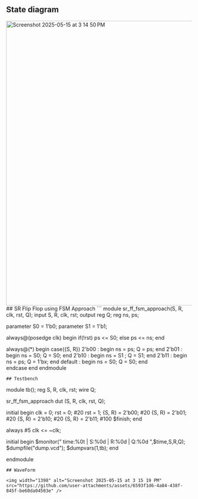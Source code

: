 ## State diagram
<img width="772" alt="Screenshot 2025-05-15 at 3 14 50 PM" src="https://github.com/user-attachments/assets/c01a3ce5-7bed-4696-902d-426e039438d2" />
## SR Flip Flop using FSM Approach
```
module sr_ff_fsm_approach(S, R, clk, rst, Q);
  input S, R, clk, rst;
  output reg Q;
  reg ns, ps;
  
  parameter S0 = 1'b0;
  parameter S1 = 1'b1;
  
  always@(posedge clk) begin
    if(!rst)
      ps <= S0;
    else
      ps <= ns;
  end
  
  always@(*) begin
    case({S, R})
      2'b00 : begin
        ns = ps;
        Q = ps;
      end
      2'b01 : begin
        ns = S0;
        Q = S0;
      end
      2'b10 : begin
        ns = S1	;
        Q = S1;
      end
      2'b11 : begin
        ns = ps;
        Q = 1'bx;
      end
      default : begin
        ns = S0;
        Q = S0;
      end  
    endcase
  end
endmodule
```
## Testbench
```
module tb();
  reg S, R, clk, rst;
  wire Q;
  
  sr_ff_fsm_approach dut (S, R, clk, rst, Q);
  
  initial begin
    clk = 0;
    rst = 0;
    #20 rst = 1;
    {S, R} = 2'b00;
    #20 {S, R} = 2'b01;
    #20 {S, R} = 2'b10;
    #20 {S, R} = 2'b11;
    #100 $finish;
  end
  
  always #5 clk <= ~clk;
  
  initial begin
    $monitor(" time:%0t | S:%0d | R:%0d | Q:%0d ",$time,S,R,Q);
    $dumpfile("dump.vcd");
    $dumpvars(1,tb);
  end
  
  
endmodule
```
## WaveForm

<img width="1398" alt="Screenshot 2025-05-15 at 3 15 19 PM" src="https://github.com/user-attachments/assets/6593f1d6-4a84-438f-845f-be60da04503e" />


